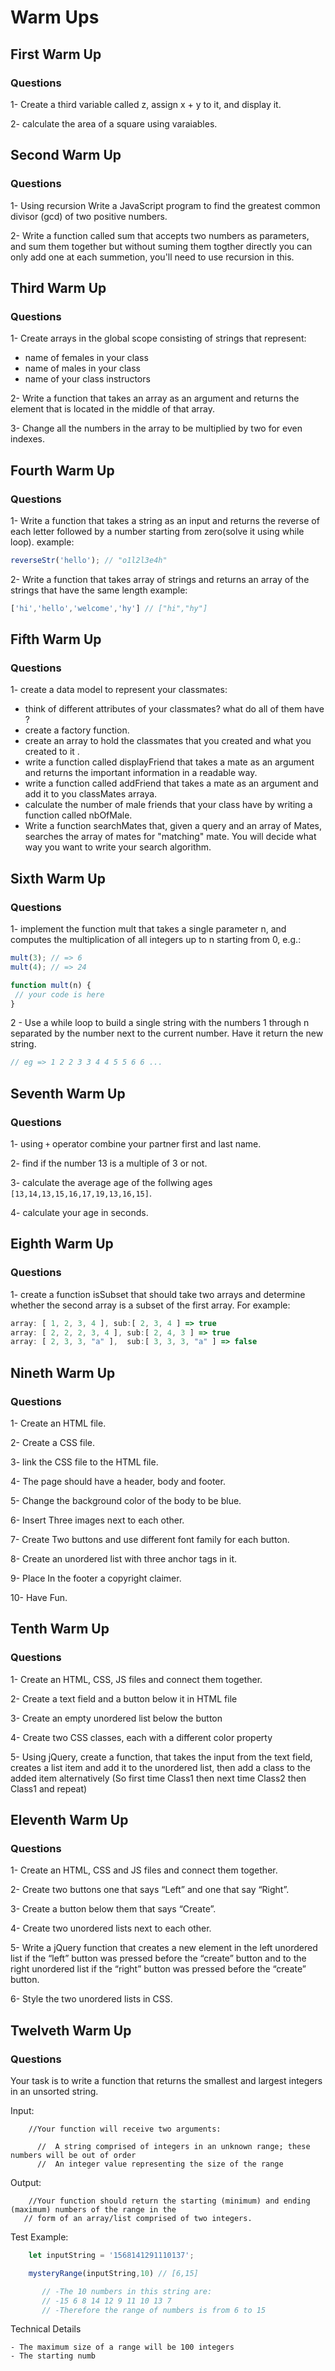 # Warm Ups

## First Warm Up

### Questions

1- Create a third variable called z, assign x + y to it, and display it.

2- calculate the area of a square using varaiables.


## Second Warm Up

### Questions

1- Using recursion Write a JavaScript program to find the greatest common divisor (gcd) of two positive numbers.

2- Write a function called sum that accepts two numbers as parameters, and sum them together but without suming them togther directly you can only add one at each summetion, you'll need to use recursion in this.


## Third Warm Up

### Questions

1- Create arrays in the global scope consisting of strings that represent:
- name of females in your class
- name of males in your class
- name of your class instructors 
 
2- Write a function that takes an array as an argument and returns the element that is located in the middle of that array.

3- Change all the numbers in the array to be multiplied by two for even indexes.


## Fourth Warm Up

### Questions

1- Write a function that takes a string as an input and returns the reverse of each letter followed by a number starting from zero(solve it using while loop).
example:    

```javascript
reverseStr('hello'); // "o1l2l3e4h"
```

2- Write a function that takes array of strings and returns an array of the strings that have the same length
example:

```javascript
['hi','hello','welcome','hy'] // ["hi","hy"]
```


## Fifth Warm Up

### Questions

 1- create a data model to represent your classmates:
 - think of different attributes of your classmates? what do all of them have ?
 - create a factory function.
 - create an array to hold the classmates that you created and what you created to it .  
 - write a function called displayFriend that takes a mate as an argument and returns the important information in a readable way.
 - write a function called addFriend that takes a mate as an argument and add it to you classMates arraya.
 - calculate the number of male friends that your class have by writing a function called nbOfMale.
 - Write a function searchMates that, given a query and an array of Mates, searches the array of mates for "matching" mate. You will decide what way you want to write your search algorithm.


## Sixth Warm Up

### Questions

1- implement the function mult that takes a single parameter n, and computes the multiplication of all integers up to n starting from 0, e.g.:

```javascript
mult(3); // => 6
mult(4); // => 24

function mult(n) {
 // your code is here
}
```

2 - Use a while loop to build a single string with the numbers 1 through n separated by the number next to the current number. Have it return the new string.

```javascript
// eg => 1 2 2 3 3 4 4 5 5 6 6 ...
```


## Seventh Warm Up

### Questions

 1- using ```+``` operator combine your partner first and last name.

 2- find if the number 13 is a multiple of 3 or not.

 3- calculate the average age of the follwing ages ``` [13,14,13,15,16,17,19,13,16,15] ```.

 4- calculate your age in seconds.


## Eighth Warm Up

### Questions

1- create a function isSubset that should take two arrays and determine whether the second array is a subset of the first array. For example:

```javascript
array: [ 1, 2, 3, 4 ], sub:[ 2, 3, 4 ] => true
array: [ 2, 2, 2, 3, 4 ], sub:[ 2, 4, 3 ] => true
array: [ 2, 3, 3, "a" ],  sub:[ 3, 3, 3, "a" ] => false
```  

## Nineth Warm Up

### Questions

1- Create an HTML file.

2- Create a CSS file.

3- link the CSS file to the HTML file.

4- The page should have a header, body and footer.

5- Change the background color of the body to be blue.

6- Insert Three images next to each other.

7- Create Two buttons and use different font family for each button.

8- Create an unordered list with three anchor tags in it.

9- Place In the footer a copyright claimer.

10- Have Fun.

## Tenth Warm Up

### Questions

1- Create an HTML, CSS, JS files and connect them together.

2- Create a text field and a button below it in HTML file

3- Create an empty unordered list  below the button

4- Create two CSS classes, each with a different color property

5- Using jQuery, create a function, that takes the input from the text field, creates a list item and add it to the unordered list, then add a class to the added item alternatively (So first time Class1 then next time Class2 then Class1 and repeat)

## Eleventh Warm Up

### Questions

1- Create an HTML, CSS and JS files and connect them together.

2- Create two buttons one that says “Left” and one that say “Right”.

3- Create a button below them that says “Create”.

4- Create two unordered lists next to each other.

5- Write a jQuery function that creates a new element in the left unordered list if the “left” button was pressed before the “create” button and to the right unordered list if the “right” button was pressed before the “create” button.

6- Style the two unordered lists in CSS.

## Twelveth Warm Up

### Questions

Your task is to write a function that returns the smallest and largest integers in an unsorted string.

Input:
```
    //Your function will receive two arguments:

      //  A string comprised of integers in an unknown range; these numbers will be out of order
      //  An integer value representing the size of the range
```

Output:
```
    //Your function should return the starting (minimum) and ending (maximum) numbers of the range in the
   // form of an array/list comprised of two integers.
```

Test Example:

```javascript
    let inputString = '1568141291110137';

    mysteryRange(inputString,10) // [6,15]

       // -The 10 numbers in this string are:
       // -15 6 8 14 12 9 11 10 13 7
       // -Therefore the range of numbers is from 6 to 15
```

Technical Details

    - The maximum size of a range will be 100 integers
    - The starting numb